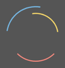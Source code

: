 ```yaml
---
layout: default
title: Student Blog
---
```



<style>
  #loader-wrapper {
  position: fixed;
  top: 0;
  left: 0;
  width: 100%;
  height: 100%;
  z-index: 1001;
}
#loader-wrapper .loader-section {
  position: fixed;
  top: 0;
  width: 51%;
  height: 100%;
  background: #000;
  z-index: 1000;
  -webkit-transform: translateX(0);
          transform: translateX(0);
}
#loader-wrapper .loader-section.section-left {
  left: 0;
}
#loader-wrapper .loader-section.section-right {
  right: 0;
}
#loader {
  display: block;
  position: relative;
  left: 50%;
  top: 50%;
  width: 150px;
  height: 150px;
  margin: -75px 0 0 -75px;
  border-radius: 50%;
  border: 3px solid transparent;
  border-top-color: #3498db;
  -webkit-animation: spin 2s linear infinite;
          animation: spin 2s linear infinite;
  z-index: 99999;
}
#loader:before {
  content: "";
  position: absolute;
  top: 5px;
  left: 5px;
  right: 5px;
  bottom: 5px;
  border-radius: 50%;
  border: 3px solid transparent;
  border-top-color: #e74c3c;
  -webkit-animation: spin 3s linear infinite;
          animation: spin 3s linear infinite;
}
#loader:after {
  content: "";
  position: absolute;
  top: 15px;
  left: 15px;
  right: 15px;
  bottom: 15px;
  border-radius: 50%;
  border: 3px solid transparent;
  border-top-color: #f9c922;
  -webkit-animation: spin 1.5s linear infinite;
          animation: spin 1.5s linear infinite;
}
.loaded #loader-wrapper {
  visibility: hidden;
  -webkit-transform: translateY(-100%);
          transform: translateY(-100%);
  -webkit-transition: all 0.3s 1s ease-out;
  transition: all 0.3s 1s ease-out;
}
.loaded #loader-wrapper .loader-section.section-left {
  -webkit-transform: translateX(-100%);
          transform: translateX(-100%);
  -webkit-transition: all 0.7s 0.3s cubic-bezier(0.645, 0.045, 0.355, 1);
  transition: all 0.7s 0.3s cubic-bezier(0.645, 0.045, 0.355, 1);
}
.loaded #loader-wrapper .loader-section.section-right {
  -webkit-transform: translateX(100%);
          transform: translateX(100%);
  -webkit-transition: all 0.7s 0.3s cubic-bezier(0.645, 0.045, 0.355, 1);
  transition: all 0.7s 0.3s cubic-bezier(0.645, 0.045, 0.355, 1);
}
.loaded #loader {
  opacity: 0;
  -webkit-transition: all 0.3s ease-out;
  transition: all 0.3s ease-out;
}
@-webkit-keyframes spin {
  0% {
    -webkit-transform: rotate(0deg);
            transform: rotate(0deg);
  }
  100% {
    -webkit-transform: rotate(360deg);
            transform: rotate(360deg);
  }
}
@keyframes spin {
  0% {
    -webkit-transform: rotate(0deg);
            transform: rotate(0deg);
  }
  100% {
    -webkit-transform: rotate(360deg);
            transform: rotate(360deg);
  }
}

.loaded #loader-wrapper {
  visibility: hidden;
  transform: translateY(-100%);
}
.loaded #loader {
  opacity: 0;
}

.typewriter h1 {
  overflow: hidden; /* Ensures the content is not revealed until the animation */
  font-family: Monospace;
  border-right: .015em solid orange; /* The typwriter cursor */
  white-space: nowrap; /* Keeps the content on a single line */
  margin: 0 auto; /* Gives that scrolling effect as the typing happens */
  letter-spacing: 0.015em; /* Adjust as needed */
  animation: 
    typing 2.5s steps(30, end),
    blink-caret .75s step-end infinite;
  animation-delay: 2000ms;
  animation-fill-mode: both;
}

/* The typing effect */
@keyframes typing {
  from { width: 0 }
  to { width: 100% }
}

/* The typewriter cursor effect */
@keyframes blink-caret {
  from, to { border-color: transparent }
  50% { border-color: white; }
}

h1:hover {
  font-size: 50px;
}
</style>

<script>
  document.addEventListener("DOMContentLoaded", function() {
  setTimeout(function() {
      document.querySelector("body").classList.add("loaded");
  }, 2000)
});
</script>

<style>
  .dark-mode {
    background-color: white;
    color: black;
    transition-duration: 0.2s;
  }
  .bar-dark{background-color: black}
  
  .border-dark {
    border: 2px solid black;
  }
  .cells-dark {
    width: 100px;
      height: 100px;
      border: 1px solid black;
      display: flex;
      align-items: center;
      justify-content: center;
      font-size: 24px;
      cursor: pointer;
  }
  .board {
      display: grid;
      grid-template-columns: repeat(3, 100px);
      grid-gap: 2px;
    }
    .cell {
      width: 100px;
      height: 100px;
      border: 1px solid #7289da;
      display: flex;
      align-items: center;
      justify-content: center;
      font-size: 24px;
      cursor: pointer;
    }
</style>

<div class="typewriter">
  <h1>Eric's Blog</h1>
</div>

<div id="loader-wrapper">
  <div id="loader"></div>
  <div class="loader-section section-left"></div>
  <div class="loader-section section-right"></div>
</div>

Hello! My name is Eric, I am currently a Sophomore enrolled at DNHS. This is my blog dedicated to my AP CSP class

![](images/personal.png)

***
# <span>About me</span>

I was born in Maryland, but I quickly moved to Germany when I was just a few months old. After my 6th birthday we moved to San Diego, where I would spend my time until 5th grade, where we moved back to Germany yet again, where i stayed until 7th grade. For the final time, I moved back to San Diego during the middle of 7th grade.

Computer Science is one of my hobbies, I've always had interest for computer related things such as Python, Cybersecurity, and Linux Systems. 


I also post on Youtube channel from time to time (see link below), and here is my most popular video:

<iframe width="560" height="315" src="https://www.youtube.com/embed/vVOLzD9Wfu0?si=cR5fIrn8T8VcDFL8" title="YouTube video player" frameborder="0" allow="accelerometer; autoplay; clipboard-write; encrypted-media; gyroscope; picture-in-picture; web-share" allowfullscreen></iframe>

<br />

If you have time, feel free to check out my [Github!](https://github.com/Be1uga4life)

<hr>

<h1 span style="color: white; font-size: 20px;">Socials </h1>


<style>

  body {
      animation: fadeInAnimation ease 3s;
      animation-iteration-count: 1;
      animation-fill-mode: forwards;
  }
  @keyframes fadeInAnimation {
      0% {
          opacity: 0;
      }
      100% {
          opacity: 0.75;
      }
  }

h1 {
  position: relative;
  font-size: 3rem;
  font-family: Monospace;
  color: cyan;
}

p {
  font-family: Monospace;
}
</style>

<style> 
  body { background-color: #121212; color: #ffffff; } 
  hr{background-color: #7289da;}
  .color{color:#7289da;}
  body {
    padding: 25px;
    background-color: #121212;
    color: #ffffff;
    transition-duration: 0.2s;
    font-family: Monospace;
  }
  hr{background-color: #7289da;}
  .dark-mode {
    background-color: white;
    color: black;
    transition-duration: 0.2s;
  }
  .bar-dark{background-color: black}
  
  .border-dark {
    border: 2px solid black;
  }
  .cells-dark {
    width: 100px;
      height: 100px;
      border: 1px solid black;
      display: flex;
      align-items: center;
      justify-content: center;
      font-size: 24px;
      cursor: pointer;
  }
  .board {
      display: grid;
      grid-template-columns: repeat(3, 100px);
      grid-gap: 2px;
    }
    .cell {
      width: 100px;
      height: 100px;
      border: 1px solid #7289da;
      display: flex;
      align-items: center;
      justify-content: center;
      font-size: 24px;
      cursor: pointer;
    }
</style>


<script>
  
var IsLoggedIn1 = "true";
function myFunction() {
  var element = document.body;
  element.classList.toggle("dark-mode");
  var elem = document.querySelectorAll("#border");
  elem.forEach(function(border) {
    border.classList.toggle("border-dark");
    });
  var bars = document.querySelectorAll("#bar");
  bars.forEach(function(bar) {
    bar.classList.toggle("bar-dark");
    });
  var cellz = document.querySelectorAll("#cells");
  cellz.forEach(function(cells) {
    cells.classList.toggle("cell");
    cells.classList.toggle("cells-dark");
    });
}
</script>
<script src="https://apis.google.com/js/platform.js"></script>

<div class="g-ytsubscribe" data-channelid="UCpWLvdZNtaNOUF3wfFe1_og" data-layout="full" data-theme="dark" data-count="default"></div>

<head>
<title>Typewriter Effect</title>

<style>
  #typewriter {
    overflow: hidden;
    border-right: 0.15em solid black;
    white-space: nowrap;
    letter-spacing: 0.15em;
    animation: typing 3s steps(40, end), blink-caret 0.75s step-end infinite;
  }

  @keyframes typing {
    from {
      width: 0;
    }
    to {
      width: 100%;
    }
  }

  @keyframes blink-caret {
    from,
    to {
      border-color: transparent;
    }
    50% {
      border-color: black;
    }
  }

</style>
</head>
<body>
<div id="typewriter"></div>

<script>
  const strings = [
    "CyberPatriot Competitor",
    "CyberAegis Lead",
    "USACO Competitor"
  ];

  const typewriter = document.getElementById('typewriter');

  function typeNextString() {
    const randomIndex = Math.floor(Math.random() * strings.length);
    const stringToType = strings[randomIndex];

    typewriter.innerHTML = ''; // Clear previous content
    let charIndex = 0;
    
    const typingInterval = setInterval(() => {
      typewriter.innerHTML = stringToType.slice(0, charIndex++);
      
      if (charIndex > stringToType.length) {
        clearInterval(typingInterval);
        setTimeout(typeNextString, 2500); // Delay before typing the next string
      }
    }, 100);
  }

  typeNextString(); // Start the typing
</script>
</body>